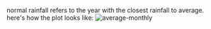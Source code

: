 normal rainfall refers to the year with the closest rainfall to average.<br>
here's how the plot looks like:
![average-monthly](https://github.com/a-thayo/wflow-support/assets/167516387/731114fa-eb5f-4325-9bbe-9d62348ad661)
